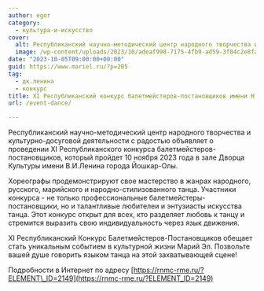 ```yaml
---
author: egor
category:
  - культура-и-искусство
cover:
  alt: Республиканский научно-методический центр народного творчества и культурно-досуговой деятельности представляет 10 ноября 2023 года во Дворце Культуры им. В.И.Ленина конкурс балетмейстеров-постановщиков
  image: /wp-content/uploads/2023/10/adeaf998-7175-4fb9-ad59-3f04c2e8faa1.png
date: "2023-10-05T09:00:00+00:00"
guid: https://www.mariel.ru/?p=205
tag:
  - дк.ленина
  - конкурс
title: XI Республиканский конкурс балетмейстеров-постановщиков имени Н.П.Дружининой-Кузнецовой
url: /event-dance/

---
```

Республиканский научно-методический центр народного творчества и культурно-досуговой деятельности с радостью объявляет о проведении XI Республиканского конкурса балетмейстеров-постановщиков, который пройдет 10 ноября 2023 года в зале Дворца Культуры имени В.И.Ленина города Йошкар-Олы.

Хореографы продемонстрируют свое мастерство в жанрах народного, русского, марийского и народно\-стилизованного танца. Участники конкурса \- не только профессиональные балетмейстеры-постановщики, но и талантливые любителеи и энтузиасты искусства танца. Этот конкурс открыт для всех, кто разделяет любовь к танцу и стремится выразить свою индивидуальность через язык движения.

XI Республиканский Конкурс Балетмейстеров-Постановщиков обещает стать уникальным событием в культурной жизни Марий Эл. Позвольте вашей душе говорить языком танца на этой захватывающей сцене!

Подробности в Интернет по адресу [https://rnmc-rme.ru/?ELEMENT\_ID=2149](https://rnmc-rme.ru/?ELEMENT_ID=2149)
